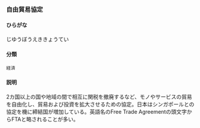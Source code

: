 <div style="display:none;">

## [あ行](securities-terms?id=あ行)
## [か行](securities-terms?id=か行)
## [さ行](securities-terms?id=さ行)

</div>

### 自由貿易協定

#### ひらがな

じゆうぼうえききょうてい

#### 分類

`経済`

#### 説明

2カ国以上の国や地域の間で相互に関税を撤廃するなど、モノやサービスの貿易を自由化し、貿易および投資を拡大させるための協定。日本はシンガポールとの協定を機に締結国が増加している。英語名のFree Trade Agreementの頭文字からFTAと略されることが多い。

<div style="display:none;">

## [た行](securities-terms?id=た行)
## [な行](securities-terms?id=な行)
## [は行](securities-terms?id=は行)
## [ま行](securities-terms?id=ま行)
## [や行](securities-terms?id=や行)
## [ら行](securities-terms?id=ら行)
## [わ行](securities-terms?id=わ行)
## [英数字・記号](securities-terms?id=英数字・記号)

</div>

